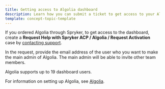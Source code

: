 ```yaml
---
title: Getting access to Algolia dashboard
description: Learn how you can submit a ticket to get access to your Algolia dashboard for your Spryker based shop.
template: concept-topic-template
---
```



If you ordered Algolia through Spryker, to get access to the dashboard, create a **Request Help with Spryker ACP / Algolia / Request Activation** case by [contacting support](https://spryker.force.com/support/s/).

In the request, provide the email address of the user who you want to make the main admin of Algolia. The main admin will be able to invite other team members.

Algolia supports up to 19 dashboard users.

For information on setting up Algolia, see [Algolia](/docs/pbc/all/search/{{site.version}}/base-shop/third-party-integrations/algolia/algolia.html).
